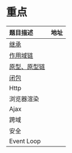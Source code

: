 # 重点

| 题目描述 | 地址 |
| :--- | :--- |
| [继承](/base/javascript/extends.md) |  |
| [作用域链](//base/javascript/scopeChain.md) |  |
| [原型、原型链](//base/javascript/prototype.md) |  |
| [闭包](/base/javascript/bi-bao.md) |  |
| Http |  |
| 浏览器渲染 |  |
| Ajax |  |
| 跨域 |  |
| 安全 |  |
| Event Loop |  |



